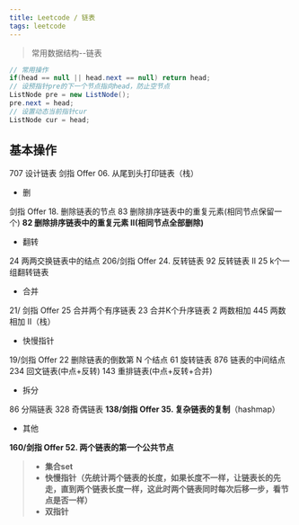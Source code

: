 ```yaml
---
title: Leetcode / 链表
tags: leetcode
---
```


> 常用数据结构--链表

<!-- more -->

```java
// 常用操作
if(head == null || head.next == null) return head;
// 设预指针pre的下一个节点指向head，防止空节点
ListNode pre = new ListNode(); 
pre.next = head;
// 设置动态当前指针cur
ListNode cur = head; 
```

## 基本操作

707 设计链表
剑指 Offer 06. 从尾到头打印链表（栈）

- 删

剑指 Offer 18. 删除链表的节点
83 删除排序链表中的重复元素(相同节点保留一个)
**82 删除排序链表中的重复元素 II(相同节点全部删除)**

- 翻转

24 两两交换链表中的结点
206/剑指 Offer 24. 反转链表
92 反转链表 II
25 k个一组翻转链表

- 合并

21/ 剑指 Offer 25 合并两个有序链表
23 合并K个升序链表
2 两数相加
445 两数相加 II（栈）

- 快慢指针

19/剑指 Offer 22 删除链表的倒数第 N 个结点
61 旋转链表
876 链表的中间结点
234 回文链表(中点+反转)
143 重排链表(中点+反转+合并)

- 拆分

86 分隔链表
328 奇偶链表
**138/剑指 Offer 35. 复杂链表的复制**（hashmap）

- 其他

**160/剑指 Offer 52. 两个链表的第一个公共节点**

> - **集合set**
> - **快慢指针（先统计两个链表的长度，如果长度不一样，让链表长的先走，直到两个链表长度一样，这此时两个链表同时每次后移一步，看节点是否一样）**
> - **双指针**